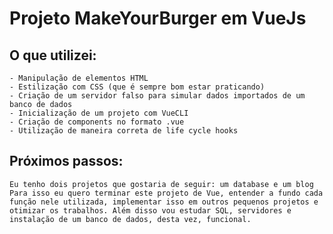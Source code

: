 # Projeto MakeYourBurger em VueJs
## O que utilizei:
    - Manipulação de elementos HTML
    - Estilização com CSS (que é sempre bom estar praticando)
    - Criação de um servidor falso para simular dados importados de um banco de dados
    - Inicialização de um projeto com VueCLI
    - Criação de components no formato .vue
    - Utilização de maneira correta de life cycle hooks

## Próximos passos:
    Eu tenho dois projetos que gostaria de seguir: um database e um blog
    Para isso eu quero terminar este projeto de Vue, entender a fundo cada função nele utilizada, implementar isso em outros pequenos projetos e otimizar os trabalhos. Além disso vou estudar SQL, servidores e instalação de um banco de dados, desta vez, funcional.
    
